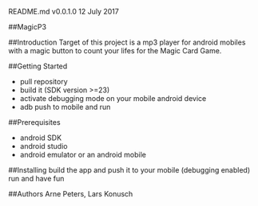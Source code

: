 README.md v0.0.1.0	12 July 2017

##MagicP3

##Introduction
Target of this project is a mp3 player for android mobiles
with a magic button to count your lifes for the Magic Card Game.


##Getting Started
- pull repository
- build it (SDK version >=23)
- activate debugging mode on your mobile android device
- adb push to mobile and run


##Prerequisites
- android SDK
- android studio
- android emulator or an android mobile


##Installing
build the app and push it to your mobile (debugging enabled)
run and have fun


##Authors
Arne Peters, Lars Konusch
